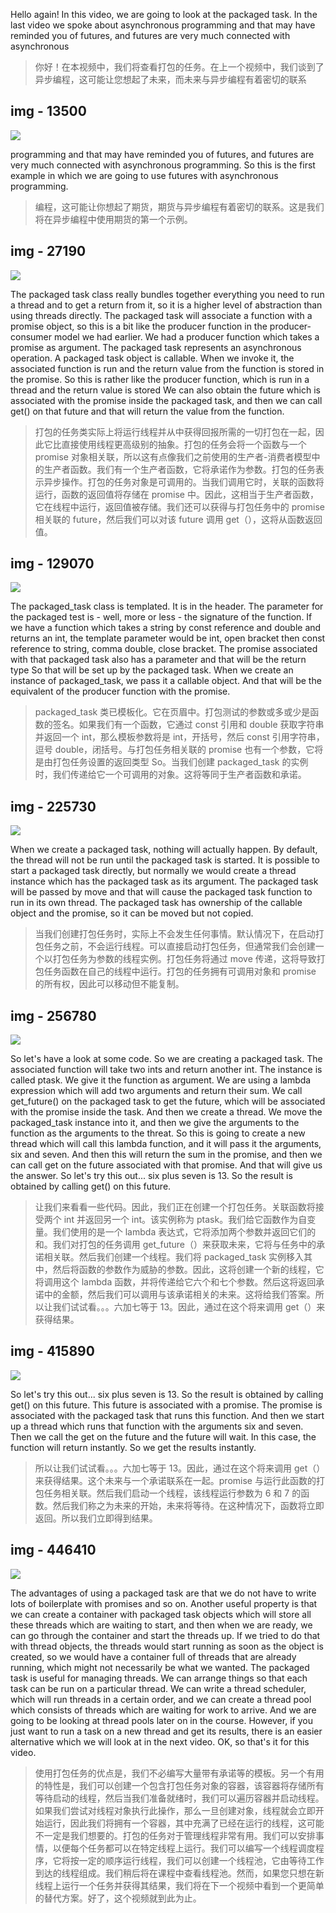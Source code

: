 Hello again! In this video, we are going to look at the packaged task. In the last video we spoke about asynchronous programming and that may have reminded you of futures, and futures are very much connected with asynchronous

> 你好！在本视频中，我们将查看打包的任务。在上一个视频中，我们谈到了异步编程，这可能让您想起了未来，而未来与异步编程有着密切的联系

## img - 13500

![](./image/video.mp4_000021.359.jpg)

programming and that may have reminded you of futures, and futures are very much connected with asynchronous programming. So this is the first example in which we are going to use futures with asynchronous programming.

> 编程，这可能让你想起了期货，期货与异步编程有着密切的联系。这是我们将在异步编程中使用期货的第一个示例。

## img - 27190

![](./image/video.mp4_000125.768.jpg)

The packaged task class really bundles together everything you need to run a thread and to get a return from it, so it is a higher level of abstraction than using threads directly. The packaged task will associate a function with a promise object, so this is a bit like the producer function in the producer-consumer model we had earlier. We had a producer function which takes a promise as argument. The packaged task represents an asynchronous operation. A packaged task object is callable. When we invoke it, the associated function is run and the return value from the function is stored in the promise. So this is rather like the producer function, which is run in a thread and the return value is stored We can also obtain the future which is associated with the promise inside the packaged task, and then we can call get() on that future and that will return the value from the function.

> 打包的任务类实际上将运行线程并从中获得回报所需的一切打包在一起，因此它比直接使用线程更高级别的抽象。打包的任务会将一个函数与一个 promise 对象相关联，所以这有点像我们之前使用的生产者-消费者模型中的生产者函数。我们有一个生产者函数，它将承诺作为参数。打包的任务表示异步操作。打包的任务对象是可调用的。当我们调用它时，关联的函数将运行，函数的返回值将存储在 promise 中。因此，这相当于生产者函数，它在线程中运行，返回值被存储。我们还可以获得与打包任务中的 promise 相关联的 future，然后我们可以对该 future 调用 get（），这将从函数返回值。

## img - 129070

![](./image/video.mp4_000216.099.jpg)

The packaged_task class is templated. It is in the header. The parameter for the packaged test is - well, more or less - the signature of the function. If we have a function which takes a string by const reference and double and returns an int, the template parameter would be int, open bracket then const reference to string, comma double, close bracket. The promise associated with that packaged task also has a parameter and that will be the return type So that will be set up by the packaged task. When we create an instance of packaged_task, we pass it a callable object. And that will be the equivalent of the producer function with the promise.

> packaged_task 类已模板化。它在页眉中。打包测试的参数或多或少是函数的签名。如果我们有一个函数，它通过 const 引用和 double 获取字符串并返回一个 int，那么模板参数将是 int，开括号，然后 const 引用字符串，逗号 double，闭括号。与打包任务相关联的 promise 也有一个参数，它将是由打包任务设置的返回类型 So。当我们创建 packaged_task 的实例时，我们传递给它一个可调用的对象。这将等同于生产者函数和承诺。

## img - 225730

![](./image/video.mp4_000254.868.jpg)

When we create a packaged task, nothing will actually happen. By default, the thread will not be run until the packaged task is started. It is possible to start a packaged task directly, but normally we would create a thread instance which has the packaged task as its argument. The packaged task will be passed by move and that will cause the packaged task function to run in its own thread. The packaged task has ownership of the callable object and the promise, so it can be moved but not copied.

> 当我们创建打包任务时，实际上不会发生任何事情。默认情况下，在启动打包任务之前，不会运行线程。可以直接启动打包任务，但通常我们会创建一个以打包任务为参数的线程实例。打包任务将通过 move 传递，这将导致打包任务函数在自己的线程中运行。打包的任务拥有可调用对象和 promise 的所有权，因此可以移动但不能复制。

## img - 256780

![](./image/video.mp4_000408.401.jpg)

So let's have a look at some code. So we are creating a packaged task. The associated function will take two ints and return another int. The instance is called ptask. We give it the function as argument. We are using a lambda expression which will add two arguments and return their sum. We call get_future() on the packaged task to get the future, which will be associated with the promise inside the task. And then we create a thread. We move the packaged_task instance into it, and then we give the arguments to the function as the arguments to the threat. So this is going to create a new thread which will call this lambda function, and it will pass it the arguments, six and seven. And then this will return the sum in the promise, and then we can call get on the future associated with that promise. And that will give us the answer. So let's try this out... six plus seven is 13. So the result is obtained by calling get() on this future.

> 让我们来看看一些代码。因此，我们正在创建一个打包任务。关联函数将接受两个 int 并返回另一个 int。该实例称为 ptask。我们给它函数作为自变量。我们使用的是一个 lambda 表达式，它将添加两个参数并返回它们的和。我们对打包的任务调用 get_future（）来获取未来，它将与任务中的承诺相关联。然后我们创建一个线程。我们将 packaged_task 实例移入其中，然后将函数的参数作为威胁的参数。因此，这将创建一个新的线程，它将调用这个 lambda 函数，并将传递给它六个和七个参数。然后这将返回承诺中的金额，然后我们可以调用与该承诺相关的未来。这将给我们答案。所以让我们试试看。。。六加七等于 13。因此，通过在这个将来调用 get（）来获得结果。

## img - 415890

![](./image/video.mp4_000439.283.jpg)

So let's try this out... six plus seven is 13. So the result is obtained by calling get() on this future. This future is associated with a promise. The promise is associated with the packaged task that runs this function. And then we start up a thread which runs that function with the arguments six and seven. Then we call the get on the future and the future will wait. In this case, the function will return instantly. So we get the results instantly.

> 所以让我们试试看。。。六加七等于 13。因此，通过在这个将来调用 get（）来获得结果。这个未来与一个承诺联系在一起。promise 与运行此函数的打包任务相关联。然后我们启动一个线程，该线程运行参数为 6 和 7 的函数。然后我们称之为未来的开始，未来将等待。在这种情况下，函数将立即返回。所以我们立即得到结果。

## img - 446410

![](./image/video.mp4_000552.180.jpg)

The advantages of using a packaged task are that we do not have to write lots of boilerplate with promises and so on. Another useful property is that we can create a container with packaged task objects which will store all these threads which are waiting to start, and then when we are ready, we can go through the container and start the threads up. If we tried to do that with thread objects, the threads would start running as soon as the object is created, so we would have a container full of threads that are already running, which might not necessarily be what we wanted. The packaged task is useful for managing threads. We can arrange things so that each task can be run on a particular thread. We can write a thread scheduler, which will run threads in a certain order, and we can create a thread pool which consists of threads which are waiting for work to arrive. And we are going to be looking at thread pools later on in the course. However, if you just want to run a task on a new thread and get its results, there is an easier alternative which we will look at in the next video. OK, so that's it for this video.

> 使用打包任务的优点是，我们不必编写大量带有承诺等的模板。另一个有用的特性是，我们可以创建一个包含打包任务对象的容器，该容器将存储所有等待启动的线程，然后当我们准备就绪时，我们可以遍历容器并启动线程。如果我们尝试对线程对象执行此操作，那么一旦创建对象，线程就会立即开始运行，因此我们将拥有一个容器，其中充满了已经在运行的线程，这可能不一定是我们想要的。打包的任务对于管理线程非常有用。我们可以安排事情，以便每个任务都可以在特定线程上运行。我们可以编写一个线程调度程序，它将按一定的顺序运行线程，我们可以创建一个线程池，它由等待工作到达的线程组成。我们稍后将在课程中查看线程池。然而，如果您只想在新线程上运行一个任务并获得其结果，我们将在下一个视频中看到一个更简单的替代方案。好了，这个视频就到此为止。
